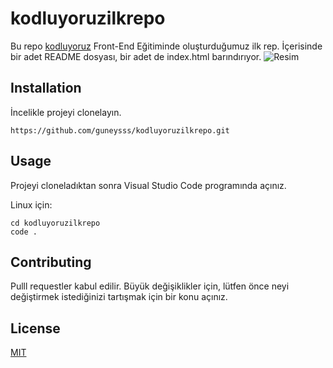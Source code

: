# kodluyoruzilkrepo
Bu repo [kodluyoruz](https://kodluyoruz.org) Front-End Eğitiminde oluşturduğumuz ilk rep. İçerisinde bir adet README dosyası, bir adet de index.html barındırıyor.
![Resim](/img/Screenshot_1.png "ilk repo")

## Installation

İncelikle projeyi clonelayın. 
``` 
https://github.com/guneysss/kodluyoruzilkrepo.git 
```

## Usage

Projeyi cloneladıktan sonra Visual Studio Code programında açınız.

Linux için: 
``` 
cd kodluyoruzilkrepo
code . 
```

## Contributing

Pulll requestler kabul edilir. Büyük değişiklikler için, lütfen önce neyi değiştirmek istediğinizi tartışmak için bir konu açınız.

## License

[MIT](https://choosealicense.com/licenses/mit/#)